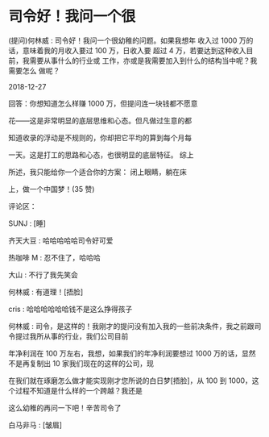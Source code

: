 # 司令好！我问一个很

(提问)何林威 : 司令好！我问一个很幼稚的问题。如果我想年 收入过 1000 万的话，意味着我的月收入要过 100 万，日收入要 超过 4 万，若要达到这种收入目前，我需要从事什么的行业或 工作，亦或是我需要加入到什么的结构当中呢？我需要怎么 做呢？

2018-12-27

回答：你想知道怎么样赚 1000 万，但提问连一块钱都不愿意

花——这是非常明显的底层思维和心态。但凡做过生意的都

知道收录的浮动是不规则的，你却把它平均的算到每个月每

一天。这是打工的思路和心态，也很明显的底层特征。 综上

所述，我只能给你一个适合你的方案： 闭上眼睛，躺在床

上，做一个中国梦！(35 赞)

评论区：

SUNJ : [睡]

齐天大豆 : 哈哈哈哈哈司令好可爱

热咖啡 M : 忍不住了，哈哈哈

大山 : 不行了我先笑会

何林威 : 有道理！[捂脸]

cris : 哈哈哈哈哈哈钱不是这么挣得孩子

何林威 : 司令，是这样的！我刚才的提问没有加入我的一些前决条件，我之前跟司令提过我所从事的行业，我们公司目前

年净利润在 100 万左右，我想，如果我们的年净利润要想过 1000 万的话，显然不是再复制出 10 家我们现在的这样的公司，现

在我们就在琢磨怎么做才能实现刚才您所说的白日梦[捂脸]，从 100 到 1000，这个过程不知道是什么样的一个跨越？我还是

这么幼稚的再问一下吧！辛苦司令了

白马非马 : [皱眉]
